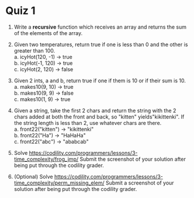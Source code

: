 # Quiz 1

1. Write a **recursive** function which receives an array and returns the sum of the elements of the array.




2.	Given two temperatures, return true if one is less than 0 and the other is greater than 100.  
    a.	icyHot(120, -1) → true  
    b.	icyHot(-1, 120) → true  
    c.	icyHot(2, 120) → false  

3.	Given 2 ints, a and b, return true if one if them is 10 or if their sum is 10.  
    a.	makes10(9, 10) → true  
    b.	makes10(9, 9) → false  
    c.	makes10(1, 9) → true  

4.	Given a string, take the first 2 chars and return the string with the 2 chars added at both the front and back, so "kitten" yields"kikittenki". If the string length is less than 2, use whatever chars are there.  
    a.	front22("kitten") → "kikittenki"  
    b.	front22("Ha") → "HaHaHa"  
    c.	front22("abc") → "ababcab"  


5. Solve https://codility.com/programmers/lessons/3-time_complexity/frog_jmp/
  Submit the screenshot of your solution after being put through the codility grader.

10. (Optional) Solve https://codility.com/programmers/lessons/3-time_complexity/perm_missing_elem/
  Submit a screenshot of your solution after being put through the codility grader.
